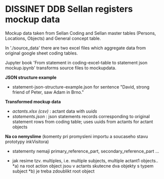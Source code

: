 # DISSINET DDB Sellan registers mockup data
Mockup data taken from Sellan Coding and Sellan master tables (Persons, Locations, Objects) and General concept table.

In './source_data' there are two excel files which aggregate data from original google sheet coding tables.

Jupyter book 'From statement in coding-excel-table  to statement json mockup.ipynb' transforms source files to mockupdata.

__JSON structure example__
* statement-json-structure-example.json  for sentence "David, strong friend of Peter, saw Adam in Brno."

__Transformed mockup data__
* *actants.xlsx  (csv)*  :  actant data with *uuids*
* *statements.json* : json statements records corresponding to original statement rows from coding table; uses uuids from actants for actant objects 


__Na co nemyslime__
(komenty pri promysleni importu a soucaseho stavu prototypy inkVisitora)

* statementy nemaji  primary_reference_part, secondary_reference_part ...

* jak resime tzv. multiples, i.e. multiple subjects, multiple actant1 objects..
  *a)  na root action object jsou v actants skutecne dva objekty s typem subject
  *b) je treba zdoublikt root object



  



